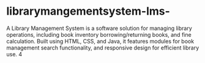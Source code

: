 # librarymangementsystem-lms-
A Library Management System is a software solution for managing library operations, including book inventory borrowing/returning books, and fine calculation. Built using HTML, CSS, and Java, it features modules for book management search functionality, and responsive design for efficient library use.
4
